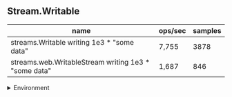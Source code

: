 ## Stream.Writable

|name|ops/sec|samples|
|-|-|-|
|streams.Writable writing 1e3 * "some data"|7,755|3878|
|streams.web.WritableStream writing 1e3 * "some data"|1,687|846|


<details>
<summary>Environment</summary>

* __Machine:__ linux x64 | 4 vCPUs | 7.6GB Mem
* __Run:__ Tue Oct 29 2024 19:37:32 GMT+0000 (Coordinated Universal Time)
* __Node:__ `v22.8.0`
</details>

<!--
{"environment":{"platform":"linux","arch":"x64","cpus":4,"totalMemory":7.597877502441406},"benchmarks":[{"name":"streams.Writable writing 1e3 * \"some data\"","opsSec":7755.333460110437,"samples":3878},{"name":"streams.web.WritableStream writing 1e3 * \"some data\"","opsSec":1687.9718577181786,"samples":846}]}-->
